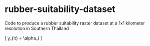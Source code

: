 # rubber-suitability-dataset
Code to produce a rubber suitability raster dataset at a 1x1 kilometer resolution in Southern Thailand

\[ y_{it} = \alpha_i \] 
